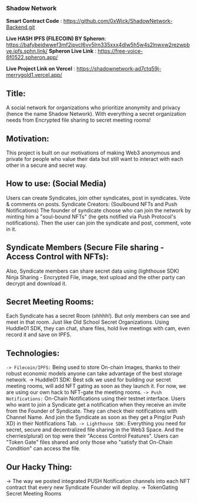 ### Shadow Network
**Smart Contract Code** : https://github.com/0xWick/ShadowNetwork-Backend.git

**Live HASH IPFS (FILECOIN) BY Spheron**: https://bafybeidwwef3mf2ipvcl6vv5lrn335xxx4dlw5h5w4s2lnwxw2rezwpbve.ipfs.sphn.link/
**Spheron Live Link** : https://free-voice-6f0522.spheron.app/

**Live Project Link on Vercel** : https://shadownetwork-ad7ctq59j-merrygold1.vercel.app/


## Title:
A social network for organizations who prioritize anonymity and privacy (hence the name Shadow Network). With everything a secret organization needs from Encrypted file sharing to secret meeting rooms!

## Motivation: 
This project is built on our motivations of making Web3 anonymous and private for people who value their data but still want to interact with each other in a secure and secret way.

## How to use: (Social Media)
Users can create Syndicates, join other syndicates, post in syndicates. Vote & comments on posts.
Syndicate Creators:  (Soulbound NFTs and Push Notifications)
The founder of syndicate choose who can join the network by minting him a "soul-bound NFTs" (he gets notified via Push Protocol's notifications). Then the user can join the syndicate and post, comment, vote in it.

## Syndicate Members (Secure File sharing - Access Control with NFTs):
Also, Syndicate members can share secret data using (lighthouse SDK) Ninja Sharing - Encrypted File, image, text upload and the other party can decrypt and download it.

## Secret Meeting Rooms:
Each Syndicate has a secret Room (shhhh!). But only members can see and meet in that room. Just like Old School Secret Organizations. Using Huddle01 SDK, they can chat, share files, hold live meetings with cam, even record it and save on IPFS.

## Technologies:
`-> Filecoin/IPFS:` Being used to store On-chain Images, thanks to their robust economic models anyone can take advantage of the best storage network.
-> Huddle01 SDK: Best sdk we used for building our secret meeting rooms, will add NFT gating as soon as they launch it. For now, we are using our own hack to NFT-gate the meeting rooms.
`-> Push Notifications:` On-Chain Notifications using their testnet interface. Users who want to join a Syndicate get a notification when they receive an invite from the Founder of Syndicate. They can check their notifications with Channel Name. And join the Syndicate as soon as they get a Ping(or Push XD) in their Notifications Tab.
`-> Lighthouse SDK:` Everything you need for secret, secure and decentralized file sharing in the Web3 Space. And the cherries(plural) on top were their "Access Control Features". Users can "Token Gate" files shared and only those who "satisfy that On-Chain Condition" can access the file.

## Our Hacky Thing: 
-> The way we posted integrated PUSH Notification channels into each NFT contract that every new Syndicate Founder will deploy.
-> TokenGating Secret Meeting Rooms
